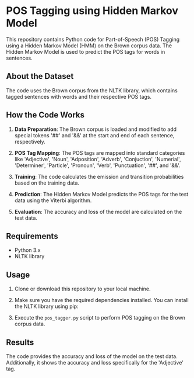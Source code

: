 # POS Tagging using Hidden Markov Model

This repository contains Python code for Part-of-Speech (POS) Tagging using a Hidden Markov Model (HMM) on the Brown corpus data. The Hidden Markov Model is used to predict the POS tags for words in sentences.

## About the Dataset

The code uses the Brown corpus from the NLTK library, which contains tagged sentences with words and their respective POS tags.

## How the Code Works

1. **Data Preparation**: The Brown corpus is loaded and modified to add special tokens '##' and '&&' at the start and end of each sentence, respectively.

2. **POS Tag Mapping**: The POS tags are mapped into standard categories like 'Adjective', 'Noun', 'Adposition', 'Adverb', 'Conjuction', 'Numerial', 'Determiner', 'Particle', 'Pronoun', 'Verb', 'Punctuation', '##', and '&&'.

3. **Training**: The code calculates the emission and transition probabilities based on the training data.

4. **Prediction**: The Hidden Markov Model predicts the POS tags for the test data using the Viterbi algorithm.

5. **Evaluation**: The accuracy and loss of the model are calculated on the test data.

## Requirements

- Python 3.x
- NLTK library

## Usage

1. Clone or download this repository to your local machine.

2. Make sure you have the required dependencies installed. You can install the NLTK library using pip:


3. Execute the `pos_tagger.py` script to perform POS tagging on the Brown corpus data.

## Results

The code provides the accuracy and loss of the model on the test data. Additionally, it shows the accuracy and loss specifically for the 'Adjective' tag.

